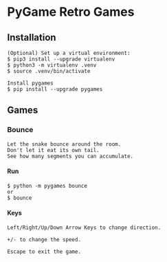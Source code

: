 # PyGame Retro Games

## Installation

    (Optional) Set up a virtual environment:
    $ pip3 install --upgrade virtualenv
    $ python3 -m virtualenv .venv
    $ source .venv/bin/activate

    Install pygames
    $ pip install --upgrade pygames

## Games

### Bounce

    Let the snake bounce around the room.
    Don't let it eat its own tail.
    See how many segments you can accumulate.

#### Run

    $ python -m pygames bounce
    or
    $ bounce

#### Keys

    Left/Right/Up/Down Arrow Keys to change direction.

    +/- to change the speed.

    Escape to exit the game.
